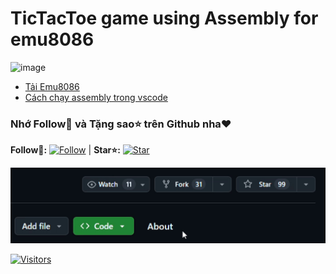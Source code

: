 # TicTacToe game using Assembly for emu8086
![image](https://github.com/user-attachments/assets/c6355312-01b9-4ad1-a6ac-e60386522dd5)

- [Tải Emu8086](https://github.com/nvbangg/Assembly_TicTacToe/tree/main/Emu8086)
- [Cách chạy assembly trong vscode](https://github.com/nvbangg/Assembly_TicTacToe/blob/main/c%C3%A1ch%20ch%E1%BA%A1y%20assembly%20trong%20vscode)

### Nhớ Follow👀 và Tặng sao⭐ trên Github nha❤️ 
 **Follow👀:** [![Follow](https://img.shields.io/github/followers/nvbangg?label=Follow&style=social)](https://github.com/nvbangg) | **Star⭐:** [![Star](https://img.shields.io/github/stars/nvbangg/Assembly_TicTacToe?style=social)](https://github.com/nvbangg/Assembly_TicTacToe)

![StarGuide](https://raw.githubusercontent.com/nvbangg/nvbangg/main/data/star.gif)

[![Visitors](https://api.visitorbadge.io/api/visitors?path=https%3A%2F%2Fgithub.com%2Fnvbangg%2FAssembly_TicTacToe&countColor=%232ccce4)](https://visitorbadge.io/status?path=https%3A%2F%2Fgithub.com%2Fnvbangg%2FAssembly_TicTacToe)
